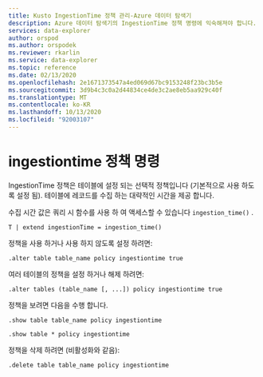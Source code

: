 ```yaml
---
title: Kusto IngestionTime 정책 관리-Azure 데이터 탐색기
description: Azure 데이터 탐색기의 IngestionTime 정책 명령에 익숙해져야 합니다. 수집 시간에 액세스 하는 방법 및이 정책을 설정 및 해제 하는 방법을 참조 하세요.
services: data-explorer
author: orspod
ms.author: orspodek
ms.reviewer: rkarlin
ms.service: data-explorer
ms.topic: reference
ms.date: 02/13/2020
ms.openlocfilehash: 2e1671373547a4ed069d67bc9153248f23bc3b5e
ms.sourcegitcommit: 3d9b4c3c0a2d44834ce4de3c2ae8eb5aa929c40f
ms.translationtype: MT
ms.contentlocale: ko-KR
ms.lasthandoff: 10/13/2020
ms.locfileid: "92003107"
---
```

# <a name="ingestiontime-policy-command"></a>ingestiontime 정책 명령

IngestionTime 정책은 테이블에 설정 되는 선택적 정책입니다 (기본적으로 사용 하도록 설정 됨).
테이블에 레코드를 수집 하는 대략적인 시간을 제공 합니다.

수집 시간 값은 쿼리 시 함수를 사용 하 여 액세스할 수 있습니다 `ingestion_time()` .

```kusto
T | extend ingestionTime = ingestion_time()
```

정책을 사용 하거나 사용 하지 않도록 설정 하려면:
```kusto
.alter table table_name policy ingestiontime true
```

여러 테이블의 정책을 설정 하거나 해제 하려면:
```kusto
.alter tables (table_name [, ...]) policy ingestiontime true
```

정책을 보려면 다음을 수행 합니다.
```kusto
.show table table_name policy ingestiontime  

.show table * policy ingestiontime  
```

정책을 삭제 하려면 (비활성화와 같음):
```kusto
.delete table table_name policy ingestiontime  
```